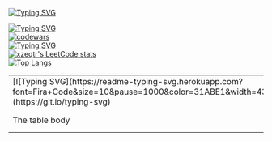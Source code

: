 [![Typing SVG](https://readme-typing-svg.herokuapp.com?font=Fira+Code&pause=1000&color=31ABE1&width=435&lines=Hello+everybody)](https://git.io/typing-svg)

<!--
**xzeqtr/xzeqtr** is a ✨ _special_ ✨ repository because its `README.md` (this file) appears on your GitHub profile.

Here are some ideas to get you started:

- 🔭 I’m currently working on ...
- 🌱 I’m currently learning ...
- 👯 I’m looking to collaborate on ...
- 🤔 I’m looking for help with ...
- 💬 Ask me about ...
- 📫 How to reach me: ...
- 😄 Pronouns: ...
- ⚡ Fun fact: ...
-->

[![Typing SVG](https://readme-typing-svg.herokuapp.com?font=Fira+Code&size=10&pause=1000&color=31ABE1&width=435&lines=Codewars+stats)](https://git.io/typing-svg)
<br>
[![codewars](https://www.codewars.com/users/xzeqtr/badges/small)](https://www.codewars.com/users/xzeqtr)
<br>
[![Typing SVG](https://readme-typing-svg.herokuapp.com?font=Fira+Code&size=10&pause=1000&color=31ABE1&width=435&lines=LeetCode+stats)](https://git.io/typing-svg)
<br>
[![xzeqtr's LeetCode stats](https://leetcode-stats-six.vercel.app/api?username=xzeqtr&theme=dark)](https://leetcode.com/xzeqtr/)
<br>
[![Top Langs](https://github-readme-stats.vercel.app/api/top-langs/?username=xzeqtr&layout=compact)](https://github.com/anuraghazra/github-readme-stats)


<table>
    <tbody>
        <tr>
            <td>[![Typing SVG](https://readme-typing-svg.herokuapp.com?font=Fira+Code&size=10&pause=1000&color=31ABE1&width=435&lines=Codewars+stats)](https://git.io/typing-svg)</td>
            <td>with two columns</td>
        </tr>
        <tr>
            <td>The table body</td>
            <td>with two columns</td>
        </tr>
    </tbody>
</table>
